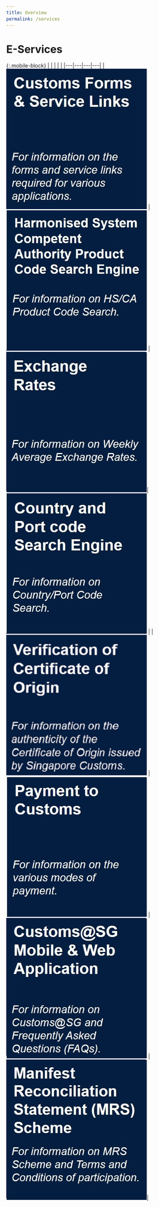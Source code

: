 ```yaml
---
title: Overview
permalink: /services
---
```

# E-Services

{:.mobile-block}
|  |   |   |   |
|---|---|---|---|
|[![](/images/e-services/E1.jpg)](/eservices/customs-forms-and-service-links)    | [![](/images/e-services/E2.jpg)](https://www.tradenet.gov.sg/tradenet/portlets/search/searchHSCA/searchInitHSCA.do) | [![](/images/e-services/e7.jpg)](/businesses/valuation-duties-taxes-fees/establishing-customs-value-for-imports/customs-exchange-rates)| [![](/images/e-services/E3.jpg)](/eservices/country-and-port-codes/) | 
| [![](/images/e-services/VP%20TTSB.png)](https://www.ntp-international.gov.sg/vp) | [![](/images/e-services/E4.jpg)](/eservices/payment-to-customs/) | [![](/images/e-services/E5.jpg)](/eservices/customs-sg-web-application/) | [![](/images/e-services/e6.jpg)](/eservices/manifest-reconciliation-statement-scheme/)|